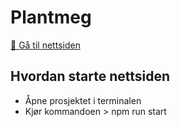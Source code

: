 # Plantmeg

[🔗 Gå til nettsiden](https://plantmeg.vercel.app/)

## Hvordan starte nettsiden

* Åpne prosjektet i terminalen
* Kjør kommandoen > npm run start